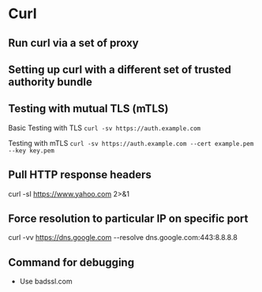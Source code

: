 # Curl

## Run curl via a set of proxy

## Setting up curl with a different set of trusted authority bundle

## Testing with mutual TLS (mTLS)

Basic Testing with TLS
`curl -sv https://auth.example.com`

Testing with mTLS
`curl -sv https://auth.example.com --cert example.pem --key key.pem`

## Pull HTTP response headers

curl -sI https://www.yahoo.com 2>&1

## Force resolution to particular IP on specific port

curl -vv https://dns.google.com --resolve dns.google.com:443:8.8.8.8

## Command for debugging

- Use badssl.com

